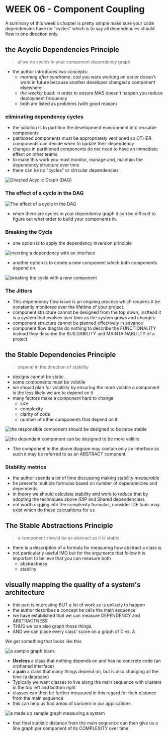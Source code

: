 # WEEK 06 - Component Coupling

A summary of this week's chapter is pretty simple make sure your code dependencies have no "cycles" which is to say all dependencies should flow in one direction only.

## the Acyclic Dependencies Principle

> allow no cycles in your component dependency graph

- the author introduces two concepts:
  - *morning after syndrome*: cod you were working on earier doesn't work in future because another developer changed a component elsewhere
  - *the weekly build*: in order to ensure MAS doesn't happen you reduce deployment frequency
  - both are listed as problems (with good reason)
  
### eliminating dependency cycles

- the solution is to partition the development environment into reusable components
- patitioned components must be appropriately versioned so OTHER components can decide when to update their dependency
- changes in partitioned components do not need to have an immediate effect on other teams
- to make this work you must monitor, manage and, maintain the dependency structure over time
- there can be no "cycles" or cirrcular dependencies

![Directed Acyclic Graph (DAG)](https://user-images.githubusercontent.com/355561/133002424-901c9ee9-98c3-439f-94d9-111c56fcac4b.png)

### The effect of a cycle in the DAG

![The effect of a cycle in the DAG](https://user-images.githubusercontent.com/355561/133002634-ec9ef62c-8e88-412f-8c47-32faa3365502.png)

- when there are cycles in your dependency graph it can be difficult to figure out what order to build your components in.

### Breaking the Cycle

- one option is to apply the dependency inversion principle

![inverting a dependency with an interface](https://user-images.githubusercontent.com/355561/133002927-c9921ea1-88a2-43d6-b971-89ca402d8442.png)

- another option is to create a new component which both components depend on.

![breaking the cycle with a new component](https://user-images.githubusercontent.com/355561/133003150-59faf94a-6798-4318-97e9-a968a55944dd.png)

### The Jitters

- This dependency flow issue is an ongoing process which requires it be constantly monitored over the lifetime of your project.
- component structure cannot be designed from the top down, insttead it is a system that evolves over time as the system  grows and changes
- component structure cannot be planned effectively in advance
- component flow diagras do nothing to describe the FUNCTIONALITY instead they describe the BUILDABILITY and MAINTAINABLILTY of a project

## the Stable Dependencies Principle

> depend in the direction of stability

- designs cannot be static.
- some components must be volotile
- we should plan for volatility by ensuring the more volatile a component is the less likely we are to depend on it
- many factors make a component hard to change
  - size
  - complexity
  - clarity of code
  - number of other components that depend on it

![the responsible component should be designed to be mroe stable](https://user-images.githubusercontent.com/355561/133003658-c04729fb-36ed-4034-b698-3b75e19638c8.png)

![the dependant component can be designed to be more volitile](https://user-images.githubusercontent.com/355561/133003706-a7dbcd7f-2537-4413-872e-c0b83ffb40b6.png)

- The component in the above diagram may contain only an interface as such it may be referred to as an ABSTRACT compnent.

### Stability metrics

- the author spends a lot of time discussing making stability _measurable_
- he presents multiple formulas based on number of dependencies and dependents
- in theory we should calculate stability and work to reduce that by adopting the techniques above (DIP and Shared dependencies).
- not worth digging into the complexity formulas, consider IDE tools may exist which do these calcualtions for us

## The Stable Abstractions Principle
 
> a component should be as abstract as it is stable

- there is a description of a formula for measuring how abstract a class is
- not particularly useful IMO but for the arguments that follow it is important to believe that you can measure both
  - abstractness
  - stability

## visually mapping the quality of a system's architecture

- this part is interesting BUT a lot of work so is unlikely to happen
- the author describes a concept he calls the main sequence
- we have established that we can measure DEPENDENCY and ABSTRACTNESS
- THUS we can also graph those things.
- AND we can place every class' score on a graph of D vs. A

We get something that looks like this 

![a sample graph blank](https://user-images.githubusercontent.com/355561/133009578-370117ff-f576-4b75-b685-22000ddd7712.png)

- **Useless** a class that nothing depends on and has no concrete code (an orphaned interface)
- a **pain** a class that many things depend on, but is also changing all the time (a database)
- Typically we want classes to live along the main sequence with clusters in the top left and bottom right
- classes can then be further measured in this regard for their distance from the main sequence
- this can help us find areas of concern in our applications

![a made up sample graph measuring a system](https://user-images.githubusercontent.com/355561/133009910-bc4ff233-a718-463d-8288-eb55f662673f.png)

- that final statistic distance from the main sequence can then give us a line graph per component of its COMPLEXITY over time.

